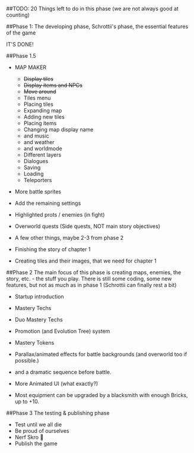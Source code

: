 ﻿##TODO:
20 Things left to do in this phase
(we are not always good at counting)

##Phase 1:
The developing phase, Schrottii's phase, the essential features of the game

IT'S DONE!

##Phase 1.5
- MAP MAKER
  - <s>Display tiles</s>
  - <s>Display items and NPCs</s>
  - <s>Move around</s>
  - Tiles menu
  - Placing tiles
  - Expanding map
  - Adding new tiles
  - Placing items
  - Changing map display name
  - and music
  - and weather
  - and worldmode
  - Different layers
  - Dialogues
  - Saving
  - Loading
  - Teleporters
  
- More battle sprites
- Add the remaining settings
- Highlighted prots / enemies (in fight)
- Overworld quests (Side quests, NOT main story objectives)
- A few other things, maybe 2-3 from phase 2

- Finishing the story of chapter 1
- Creating tiles and their images, that we need for chapter 1

##Phase 2
The main focus of this phase is creating maps, enemies, the story, etc. - the stuff you play.
There is still some coding, some new features, but not as much as in phase 1 (Schrottii can finally rest a bit)

- Startup introduction

- Mastery Techs
- Duo Mastery Techs

- Promotion (and Evolution Tree) system
- Mastery Tokens

- Parallax/animated effects for battle backgrounds (and overworld too if possible.)
- and a dramatic sequence before battle.

- More Animated UI (what exactly?)
- Most equipment can be upgraded by a blacksmith with enough Bricks, up to +10.


##Phase 3
The testing & publishing phase

- Test until we all die
- Be proud of ourselves
- Nerf Skro 🤔
- Publish the game
